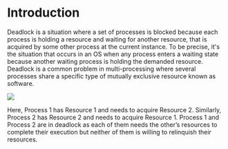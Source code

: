 # Introduction

Deadlock is a situation where a set of processes is blocked because each process is holding a resource and waiting for another resource, that is acquired by some other process at the current instance. To be precise, it's the situation that occurs in an OS when any process enters a waiting state because another waiting process is holding the demanded resource. Deadlock is a common problem in multi-processing where several processes share a specific type of mutually exclusive resource known as software.

![](https://www.tutorialspoint.com/assets/questions/media/12674/Deadlock%20in%20Operating%20System.PNG)

Here, Process 1 has Resource 1 and needs to acquire Resource 2. Similarly, Process 2 has Resource 2 and needs to acquire Resource 1. Process 1 and Process 2 are in deadlock as each of them needs the other’s resources to complete their execution but neither of them is willing to relinquish their resources.

